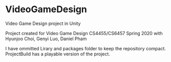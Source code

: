 # VideoGameDesign
Video Game Design project in Unity

Project created for Video Game Design CS4455/CS6457 Spring 2020 with Hyunjoo Choi, Genyi Luo, Daniel Pham

I have ommitted Lirary and packages folder to keep the repository compact.
ProjectBuild has a playable version of the project.